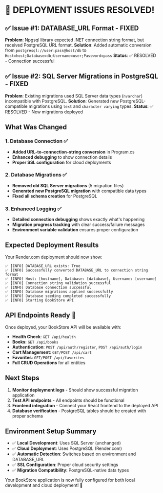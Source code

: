 # 🎉 DEPLOYMENT ISSUES RESOLVED!

## ✅ Issue #1: DATABASE_URL Format - FIXED
**Problem**: Npgsql library expected .NET connection string format, but received PostgreSQL URL format.
**Solution**: Added automatic conversion from `postgresql://user:pass@host/db` to `Host=host;Database=db;Username=user;Password=pass`
**Status**: ✅ RESOLVED - Connection successful

## ✅ Issue #2: SQL Server Migrations in PostgreSQL - FIXED
**Problem**: Existing migrations used SQL Server data types (`nvarchar`) incompatible with PostgreSQL.
**Solution**: Generated new PostgreSQL-compatible migrations using `text` and `character varying` types.
**Status**: ✅ RESOLVED - New migrations deployed

## What Was Changed

### 1. Database Connection ✅
- **Added URL-to-connection-string conversion** in Program.cs
- **Enhanced debugging** to show connection details
- **Proper SSL configuration** for cloud deployments

### 2. Database Migrations ✅
- **Removed old SQL Server migrations** (5 migration files)
- **Generated new PostgreSQL migration** with compatible data types
- **Fixed all schema creation** for PostgreSQL

### 3. Enhanced Logging ✅
- **Detailed connection debugging** shows exactly what's happening
- **Migration progress tracking** with clear success/failure messages
- **Environment variable validation** ensures proper configuration

## Expected Deployment Results

Your Render.com deployment should now show:

```
✅ [INFO] DATABASE_URL exists: True
✅ [INFO] Successfully converted DATABASE_URL to connection string format
✅ [INFO] Host: [hostname], Database: [database], Username: [username]
✅ [INFO] Connection string validation successful
✅ [INFO] Database connection successful
✅ [INFO] Database migrations applied successfully
✅ [INFO] Database seeding completed successfully
✅ [INFO] Starting BookStore API
```

## API Endpoints Ready 🚀

Once deployed, your BookStore API will be available with:

- **Health Check**: `GET /api/health`
- **Books**: `GET /api/books`
- **Authentication**: `POST /api/auth/register`, `POST /api/auth/login`
- **Cart Management**: `GET/POST /api/cart`
- **Favorites**: `GET/POST /api/favorites`
- **Full CRUD Operations** for all entities

## Next Steps

1. **Monitor deployment logs** - Should show successful migration application
2. **Test API endpoints** - All endpoints should be functional
3. **Frontend integration** - Connect your React frontend to the deployed API
4. **Database verification** - PostgreSQL tables should be created with proper schema

## Environment Setup Summary

- ✅ **Local Development**: Uses SQL Server (unchanged)
- ✅ **Cloud Deployment**: Uses PostgreSQL (Render.com)
- ✅ **Automatic Detection**: Switches based on environment and DATABASE_URL
- ✅ **SSL Configuration**: Proper cloud security settings
- ✅ **Migration Compatibility**: PostgreSQL-native data types

Your BookStore application is now fully configured for both local development and cloud deployment! 🎉
